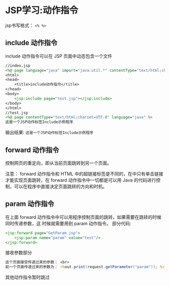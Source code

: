 # JSP学习:动作指令
jsp书写格式：
`<% %>`

## include 动作指令
include 动作指令可以在 JSP 页面中动态包含一个文件
```jsp
//index.jsp
<%@ page language="java" import="java.util.*" contentType="text/html;charset=utf-8"%>
<html>
<head>
    <title>include动作指令</title>
</head>
<body>
    <jsp:include page="test.jsp"></jsp:include>
</body>
</html>
//test.jsp
<%@ page contentType="text/html;charset=UTF-8" language="java" %>
这是一个JSP动作标签Include示例程序
```
输出结果:
`这是一个JSP动作标签Include示例程序`


## forward 动作指令
控制网页的重定向，即从当前页面跳转到另一个页面。

注意： forward 动作指令和 HTML 中的<a></a>超链接标签是不同的，在<a></a>中只有单击链接才能实现页面跳转，在 forward 动作指令中一切都是可以用 Java 的代码进行控制，可以在程序中直接决定页面跳转的方向和时机。

## param 动作指令
在上面 forward 动作指令中可以用程序控制页面的跳转，如果需要在跳转的时候同时传递参数，这
时候就需要用到 param 动作指令。
部分代码:
```jsp
<jsp:forward page="GetParam.jsp">
    <jsp:param name="param" value="test"/>
</jsp:forward>
```
接收参数部分
```jsp
这个页面接受传递过来的参数： <br>
前一个页面传递过来的参数为： <%out.print(request.getParameter("param")); %>
```

其他动作指令暂时跳过
